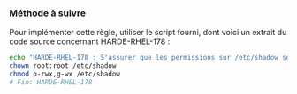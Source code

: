 
### Méthode à suivre

Pour implémenter cette règle, utiliser le script fourni, dont voici un extrait du code source concernant HARDE-RHEL-178 :

``` {.bash .numberLines}
echo "HARDE-RHEL-178 : S'assurer que les permissions sur /etc/shadow soient correctes"
chown root:root /etc/shadow
chmod o-rwx,g-wx /etc/shadow
# Fin: HARDE-RHEL-178
```

